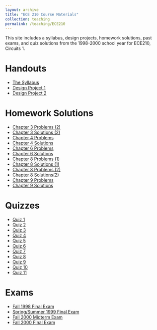 ```yaml
---
layout: archive
title: "ECE 210 Course Materials"
collection: teaching
permalink: /teaching/ECE210
---
```


This site includes a syllabus, design projects, homework solutions, past exams, and quiz solutions from the 1998-2000 school year for ECE210, Circuits 1. 

Handouts
======
* [The Syllabus](./ECE210/ece210.pdf) 
* [Design Project 1](./ECE210/DesignProject1.pdf) 
* [Design Project 2](./ECE210/DesignProject2.pdf) 



Homework Solutions
======
* [Chapter 3 Problems (2)](./ECE210/Chapter3Problems_2.pdf)
* [Chapter 3 Solutions (2)](./ECE210/Chapter3Solutions_2.pdf)
* [Chapter 4 Problems](./ECE210/Chapter4Problems.pdf)
* [Chapter 4 Solutions](./ECE210/Chapter4Solutions.pdf)
* [Chapter 6 Problems](./ECE210/Chapter6Problems.pdf)
* [Chapter 6 Solutions](./ECE210/Chapter6Solutions.pdf)
* [Chapter 8 Problems (1)](./ECE210/Chapter8Problems1.pdf)
* [Chapter 8 Solutions (1)](./ECE210/Chapter8Solutions1.pdf)
* [Chapter 8 Problems (2)](./ECE210/Chapter8Problems2.pdf)
* [Chapter 8 Solutions(2)](./ECE210/Chapter8Solutions2.pdf)
* [Chapter 9 Problems](./ECE210/Chapter9Problems.pdf)
* [Chapter 9 Solutions](./ECE210/Chapter9Solutions.pdf)

Quizzes
======
* [Quiz 1](./ECE210/F00_q1.pdf) 
* [Quiz 2](./ECE210/F00_q2.pdf) 
* [Quiz 3](./ECE210/F00_q3.pdf) 
* [Quiz 4](./ECE210/F00_q4.pdf) 
* [Quiz 5](./ECE210/F00_q5.pdf) 
* [Quiz 6](./ECE210/F00_q6.pdf) 
* [Quiz 7](./ECE210/F00_q7.pdf) 
* [Quiz 8](./ECE210/F00_q8.pdf) 
* [Quiz 9](./ECE210/F00_q9.pdf) 
* [Quiz 10](./ECE210/F00_q10.pdf) 
* [Quiz 11](./ECE210/F00_q11.pdf)

Exams
======
* [Fall 1998 Final Exam](./ECE210/FinalF98.pdf)
* [Spring/Summer 1999 Final Exam](./ECE210/FinalSS99.pdf)
* [Fall 2000 Midterm Exam](./ECE210/MidtermF00.pdf)
* [Fall 2000 Final Exam](./ECE210/FinalF00.pdf)

